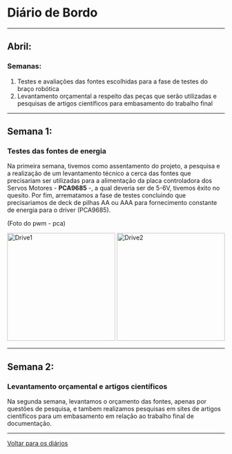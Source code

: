 # Diário de Bordo

---
## Abril:
### Semanas:
1. Testes e avaliações das fontes escolhidas para a fase de testes do braço robótica         
3. Levantamento orçamental a respeito das peças que serão utilizadas e pesquisas de artigos científicos para embasamento do trabalho final        


---
## Semana 1:
### Testes das fontes de energia


Na primeira semana, tivemos como assentamento do projeto, a pesquisa e a realização de um levantamento técnico a cerca das fontes que precisariam ser utilizadas para a alimentação da placa controladora dos Servos Motores - <b>PCA9685</b> -, a qual deveria ser de 5-6V, tivemos êxito no quesito. Por fim, arrematamos a fase de testes concluindo que precisariamos de deck de pilhas AA ou AAA para fornecimento constante de energia para o driver (PCA9685).

(Foto do pwm - pca)

<img src="./imagens/Drive1.jpg" alt="Drive1" width="250" height="250">
<img src="./imagens/Drive2.jpg" alt="Drive2" width="250" height="250">

---

## Semana 2:
### Levantamento orçamental e artigos científicos

Na segunda semana, levantamos o orçamento das fontes, apenas por questões de pesquisa, e tambem realizamos pesquisas em sites de artigos científicos para um embasamento em relação ao trabalho final de documentação.          


---

[Voltar para os diários](./menu_diario.md)


